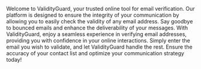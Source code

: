 Welcome to ValidityGuard, your trusted online tool for email verification. Our platform is designed to ensure the integrity of your communication by allowing you to easily check the validity of any email address. Say goodbye to bounced emails and enhance the deliverability of your messages. With ValidityGuard, enjoy a seamless experience in verifying email addresses, providing you with confidence in your online interactions. Simply enter the email you wish to validate, and let ValidityGuard handle the rest. Ensure the accuracy of your contact list and optimize your communication strategy today!
